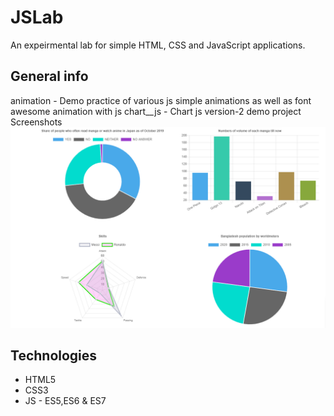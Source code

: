 # JSLab
An expeirmental lab for simple HTML, CSS and JavaScript applications. 

## General info
animation - Demo practice of various js simple animations as well as font awesome animation with js
chart__js - Chart js version-2 demo project
Screenshots
![Example screenshot](./chart__js/chartjs.png)


## Technologies
* HTML5
* CSS3
* JS - ES5,ES6 & ES7
